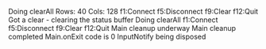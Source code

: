 Doing clearAll
Rows: 40 Cols: 128
f1:Connect  f5:Disconnect  f9:Clear  f12:Quit
Got a clear - clearing the status buffer
Doing clearAll
f1:Connect  f5:Disconnect  f9:Clear  f12:Quit
Main cleanup underway
Main cleanup completed
Main.onExit code is 0
InputNotify being disposed
